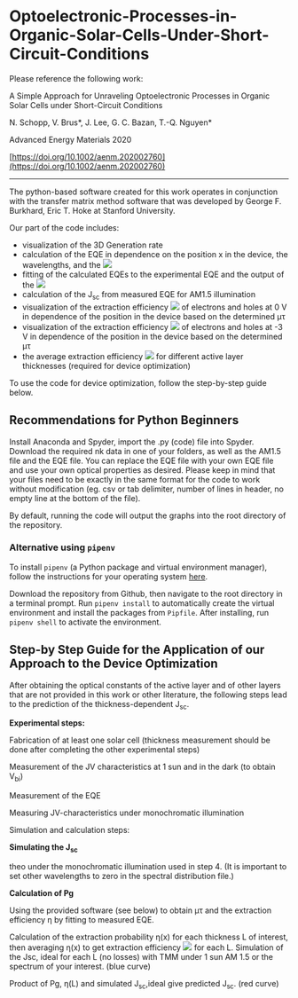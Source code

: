 # Optoelectronic-Processes-in-Organic-Solar-Cells-Under-Short-Circuit-Conditions

Please reference the following work:

A Simple Approach for Unraveling Optoelectronic Processes in Organic Solar Cells under Short-Circuit Conditions

N. Schopp, V. Brus*, J. Lee, G. C. Bazan, T.-Q. Nguyen*

Advanced Energy Materials 2020 

[https://doi.org/10.1002/aenm.202002760](https://doi.org/10.1002/aenm.202002760)

---

The python-based software created for this work operates in conjunction with the transfer matrix method software that was developed by George F. Burkhard, Eric T. Hoke at Stanford University.

Our part of the code includes:
- visualization of the 3D Generation rate
- calculation of the EQE in dependence on the position x in the device, the wavelengths, and the <img src="https://latex.codecogs.com/svg.latex?\mu\tau"> 
- fitting of the calculated EQEs to the experimental EQE and the output of the <img src="https://latex.codecogs.com/svg.latex?\mu\tau"> 
- calculation of the J<sub>sc</sub> from measured EQE for AM1.5 illumination
- visualization of the extraction efficiency <img src="https://latex.codecogs.com/svg.latex?\eta(x)">  of electrons and holes at 0 V in dependence of the position in the device based on the determined μτ
- visualization of the extraction efficiency <img src="https://latex.codecogs.com/svg.latex?\eta(x)"> of electrons and holes at -3 V in dependence of the position in the device based on the determined μτ
- the average extraction efficiency <img src="https://latex.codecogs.com/svg.latex?\bar{\eta}"> for different active layer thicknesses (required for device optimization)

To use the code for device optimization, follow the step-by-step guide below.

## Recommendations for Python Beginners

Install Anaconda and Spyder, import the .py (code) file into Spyder.
Download the required nk data in one of your folders, as well as the AM1.5 file and the EQE file. 
You can replace the EQE file with your own EQE file and use your own optical properties as desired. 
Please keep in mind that your files need to be exactly in the same format for the code to work without modification (eg. csv or tab delimiter, number of lines in header, no empty line at the bottom of the file).

By default, running the code will output the graphs into the root directory of the repository.

### Alternative using `pipenv`

To install `pipenv` (a Python package and virtual environment manager), follow the instructions for your operating system [here](https://pipenv.pypa.io/en/latest/install/).

Download the repository from Github, then navigate to the root directory in a terminal prompt. Run `pipenv install` to automatically create the virtual environment and install the packages from `Pipfile`. After installing, run `pipenv shell` to activate the environment.


## Step-by Step Guide for the Application of our Approach to the Device Optimization

After obtaining the optical constants of the active layer and of other layers that are not provided in this work or other literature, the following steps lead to the prediction of the thickness-dependent J<sub>sc</sub>.

**Experimental steps:**

Fabrication of at least one solar cell (thickness measurement should be done after completing the other experimental steps) 

Measurement of the JV characteristics at 1 sun and in the dark (to obtain V<sub>bi</sub>) 

Measurement of the EQE

Measuring JV-characteristics under monochromatic illumination

Simulation and calculation steps:

**Simulating the J<sub>sc</sub>**

theo under the monochromatic illumination used in step 4. (It is important to set other wavelengths to zero in the spectral distribution file.)

**Calculation of Pg**

Using the provided software (see below) to obtain μτ and the extraction efficiency η by fitting to measured EQE.

Calculation of the extraction probability η(x) for each thickness L of interest, then averaging η(x) to get extraction efficiency <img src="https://latex.codecogs.com/svg.latex?\bar{\eta}"> for each L.
Simulation of the Jsc, ideal for each L (no losses) with TMM under 1 sun AM 1.5 or the spectrum of your interest. (blue curve)

Product of Pg, η(L) and simulated J<sub>sc</sub>,ideal give predicted J<sub>sc</sub>. (red curve)
